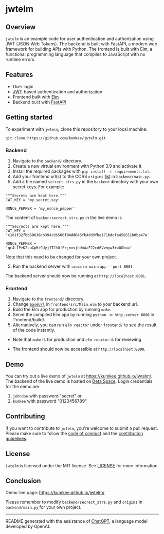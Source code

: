 # jwtelm

## Overview

`jwtelm` is an example code for user authentication and authorization using JWT (JSON Web Tokens). The backend is built with FastAPI, a modern web framework for building APIs with Python. The frontend is built with Elm, a functional programming language that compiles to JavaScript with no runtime errors.

## Features

- User login
- [JWT](https://jwt.io/)-based authentication and authorization
- Frontend built with [Elm](https://elm-lang.org/)
- Backend built with [FastAPI](https://fastapi.tiangolo.com/)

## Getting started

To experiment with `jwtelm`, clone this repository to your local machine:

```git clone https://github.com/kumkee/jwtelm.git```


### Backend

1. Navigate to the `backend/` directory.
2. Create a new virtual environment with Python 3.9 and activate it.
3. Install the required packages with `pip install -r requirements.txt`.
4. Add your frontend url(s) to the CORS `origins` [list](https://github.com/kumkee/jwtelm/blob/741ddf62b288c2510e30fecc3f4649a2084353be/backend/main.py#L39) in `backend/main.py`. 
4. Add a file named `secrect_strs.py` in the `backend` directory with your own secret keys. For example:

```
"""Secrets are kept here."""
JWT_KEY = 'my_secret_key'

NONCE_PEPPER = 'my_nonce_pepper'
```
The content of `backen/secrect_strs.py` in the live demo is
```
"""Secrects are kept here."""
JWT_KEY = 'c1d1f32fbb59638db394c06566f84dd645fb4dd0fbe171bdcfa458651b0be47e'

NONCE_PEPPER = 'qc4L1PeK2suXpHt9UyjfTJhOfFrjmvvjhdmAaFJ2cd6Vvnyw3iwOOkw='
```


   Note that this need to be changed for your own project.

5. Run the backend server with `uvicorn main:app --port 8001`.

The backend server should now be running at `http://localhost:8001`.

### Frontend

1. Navigate to the `frontend/` directory.
2. Change [`baseUrl`](https://github.com/kumkee/jwtelm/blob/main/frontend/src/Main.elm#L24) in `frontend/src/Main.elm` to your backend url.
2. Build the Elm app for production by running `make`.
3. Serve the compiled Elm app by running `python -m http.server 8000` in `frontend/build/.
4. Alternatively, you can run `elm reactor` under `frontend/` to see the result of the code instantly.

- Note that `make` is for production and `elm reactor` is for reviewing.

- The frontend should now be accessible at `http://localhost:8000`.


## Demo

You can try out a live demo of `jwtelm` at https://kumkee.github.io/jwtelm/. The backend of the live demo is hosted on [Deta Space](https://deta.space/). Login credentials for the demo are
1. `johndoe` with password "secret" or
2. `kumkee` with password "0123456789" 

## Contributing

If you want to contribute to `jwtelm`, you're welcome to submit a pull request. Please make sure to follow the [code of conduct](CODE_OF_CONDUCT.md) and the [contribution guidelines](CONTRIBUTING.md).

## License

`jwtelm` is licensed under the MIT license. See [LICENSE](LICENSE) for more information.

## Conclusion

Demo live page: https://kumkee.github.io/jwtelm/

Please remember to modify `backend/secrect_strs.py` and `origins` in `backend/main.py` for your own project.

---

README generated with the assistance of [ChatGPT](https://github.com/Chandrahas-Tripathi/ChatGPT), a language model developed by OpenAI.

